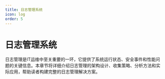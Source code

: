 ```yaml
---
title: 日志管理系统
icon: log
order: 5
---
```


# 日志管理系统

日志管理是IT运维中至关重要的一环，它提供了系统运行状态、安全事件和性能问题的关键信息。本章节将详细介绍日志管理的架构设计、收集策略、分析方法和实际应用，帮助读者构建完整的日志管理解决方案。
